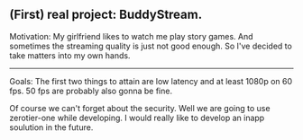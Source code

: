 
(First) real project: BuddyStream.
----------

Motivation:
My girlfriend likes to watch me play story games. And sometimes the streaming quality is just not good enough. So I've decided to take matters into my own hands.

----------

Goals:
The first two things to attain are low latency and at least 1080p on 60 fps. 50 fps are probably also gonna be fine.

Of course we can't forget about the security. Well we are going to use zerotier-one while developing. I would really like to develop an inapp soulution in the future. 
